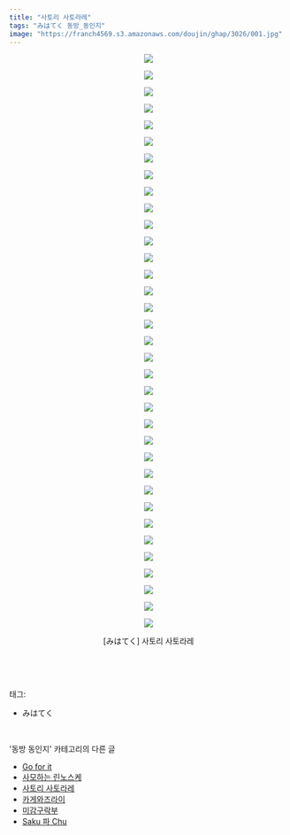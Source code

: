 ```yaml
---
title: "사토리 사토라레"
tags: "みはてく 동방_동인지"
image: "https://franch4569.s3.amazonaws.com/doujin/ghap/3026/001.jpg"
---
```

<div class="article">
<p style="text-align: center; clear: none; float: none;"><img src="{{ site.imgserver2 }}/ghap/3026/001.jpg"/></p>
<p style="text-align: center; clear: none; float: none;"><img src="{{ site.imgserver2 }}/ghap/3026/002.jpg"/></p>
<p style="text-align: center; clear: none; float: none;"><img src="{{ site.imgserver2 }}/ghap/3026/003.jpg"/></p>
<p style="text-align: center; clear: none; float: none;"><img src="{{ site.imgserver2 }}/ghap/3026/004.jpg"/></p>
<p style="text-align: center; clear: none; float: none;"><img src="{{ site.imgserver2 }}/ghap/3026/005.jpg"/></p>
<p style="text-align: center; clear: none; float: none;"><img src="{{ site.imgserver2 }}/ghap/3026/006.jpg"/></p>
<p style="text-align: center; clear: none; float: none;"><img src="{{ site.imgserver2 }}/ghap/3026/007.jpg"/></p>
<p style="text-align: center; clear: none; float: none;"><img src="{{ site.imgserver2 }}/ghap/3026/008.jpg"/></p>
<p style="text-align: center; clear: none; float: none;"><img src="{{ site.imgserver2 }}/ghap/3026/009.jpg"/></p>
<p style="text-align: center; clear: none; float: none;"><img src="{{ site.imgserver2 }}/ghap/3026/010.jpg"/></p>
<p style="text-align: center; clear: none; float: none;"><img src="{{ site.imgserver2 }}/ghap/3026/011.jpg"/></p>
<p style="text-align: center; clear: none; float: none;"><img src="{{ site.imgserver2 }}/ghap/3026/012.jpg"/></p>
<p style="text-align: center; clear: none; float: none;"><img src="{{ site.imgserver2 }}/ghap/3026/013.jpg"/></p>
<p style="text-align: center; clear: none; float: none;"><img src="{{ site.imgserver2 }}/ghap/3026/014.jpg"/></p>
<p style="text-align: center; clear: none; float: none;"><img src="{{ site.imgserver2 }}/ghap/3026/015.jpg"/></p>
<p style="text-align: center; clear: none; float: none;"><img src="{{ site.imgserver2 }}/ghap/3026/016.jpg"/></p>
<p style="text-align: center; clear: none; float: none;"><img src="{{ site.imgserver2 }}/ghap/3026/017.jpg"/></p>
<p style="text-align: center; clear: none; float: none;"><img src="{{ site.imgserver2 }}/ghap/3026/018.jpg"/></p>
<p style="text-align: center; clear: none; float: none;"><img src="{{ site.imgserver2 }}/ghap/3026/019.jpg"/></p>
<p style="text-align: center; clear: none; float: none;"><img src="{{ site.imgserver2 }}/ghap/3026/020.jpg"/></p>
<p style="text-align: center; clear: none; float: none;"><img src="{{ site.imgserver2 }}/ghap/3026/021.jpg"/></p>
<p style="text-align: center; clear: none; float: none;"><img src="{{ site.imgserver2 }}/ghap/3026/022.jpg"/></p>
<p style="text-align: center; clear: none; float: none;"><img src="{{ site.imgserver2 }}/ghap/3026/023.jpg"/></p>
<p style="text-align: center; clear: none; float: none;"><img src="{{ site.imgserver2 }}/ghap/3026/024.jpg"/></p>
<p style="text-align: center; clear: none; float: none;"><img src="{{ site.imgserver2 }}/ghap/3026/025.jpg"/></p>
<p style="text-align: center; clear: none; float: none;"><img src="{{ site.imgserver2 }}/ghap/3026/026.jpg"/></p>
<p style="text-align: center; clear: none; float: none;"><img src="{{ site.imgserver2 }}/ghap/3026/027.jpg"/></p>
<p style="text-align: center; clear: none; float: none;"><img src="{{ site.imgserver2 }}/ghap/3026/028.jpg"/></p>
<p style="text-align: center; clear: none; float: none;"><img src="{{ site.imgserver2 }}/ghap/3026/029.jpg"/></p>
<p style="text-align: center; clear: none; float: none;"><img src="{{ site.imgserver2 }}/ghap/3026/030.jpg"/></p>
<p style="text-align: center; clear: none; float: none;"><img src="{{ site.imgserver2 }}/ghap/3026/031.jpg"/></p>
<p style="text-align: center; clear: none; float: none;"><img src="{{ site.imgserver2 }}/ghap/3026/032.jpg"/></p>
<p style="text-align: center; clear: none; float: none;"><img src="{{ site.imgserver2 }}/ghap/3026/033.jpg"/></p>
<p style="text-align: center; clear: none; float: none;"><img src="{{ site.imgserver2 }}/ghap/3026/034.jpg"/></p>
<p style="text-align: center; clear: none; float: none;"><img src="{{ site.imgserver2 }}/ghap/3026/035.jpg"/></p>
<p style="text-align: center; clear: none; float: none;">[みはてく] 사토리 사토라레</p>
<p><br/></p>
</div><br/>
<div class="tagTrail">
<p>태그: </p>
<ul>
<li>みはてく</li>
</ul>
</div><br/>
<div class="another">
<p>'동방 동인지' 카테고리의 다른 글</p>
<ul>
<li><a href="/ghap_3031">Go for it</a></li>
<li><a href="/ghap_3028">사모하는 린노스케</a></li>
<li><a href="/ghap_3026">사토리 사토라레</a></li>
<li><a href="/ghap_3025">카게와즈라이</a></li>
<li><a href="/ghap_3023">미감구락부</a></li>
<li><a href="/ghap_3022">Saku 파 Chu</a></li>
</ul>
</div><br/>
<div class="cb_module cb_fluid">
<div class="cb_wrt cb_profile">
</div><!-- commentList close -->
</div><br/>
